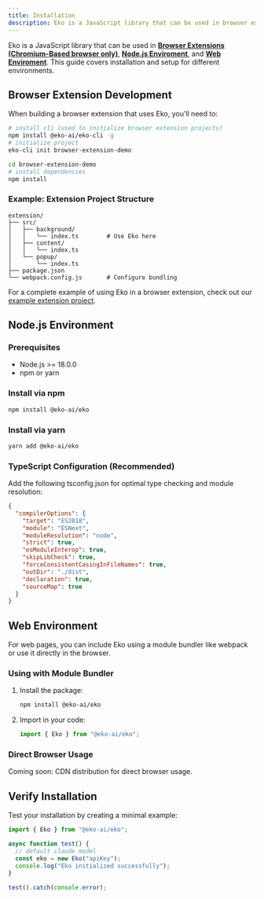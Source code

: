 ```yaml
---
title: Installation
description: Eko is a JavaScript library that can be used in browser extensions, web pages, and node.js. This guide covers installation and setup for different environments.
---
```


Eko is a JavaScript library that can be used in [**Browser Extensions (Chromium-Based browser only)**](/docs/getting-started/installation#browser-extension-development), [**Node.js Enviroment**](http://localhost:4321/docs/getting-started/installation#nodejs-environment), and [**Web Enviroment**](http://localhost:4321/docs/getting-started/installation#web-environment). This guide covers installation and setup for different environments.

## Browser Extension Development

When building a browser extension that uses Eko, you'll need to:

```bash
# install cli (used to initialize browser extension projects)
npm install @eko-ai/eko-cli -g
# initialize project
eko-cli init browser-extension-demo

cd browser-extension-demo
# install dependencies
npm install
```

### Example: Extension Project Structure

```
extension/
├── src/
│   ├── background/
│   │   └── index.ts        # Use Eko here
│   ├── content/
│   │   └── index.ts
│   └── popup/
│       └── index.ts
├── package.json
└── webpack.config.js       # Configure bundling
```

For a complete example of using Eko in a browser extension, check out our [example extension project](https://github.com/FellouAI/eko-browser-extension).

## Node.js Environment

### Prerequisites

- Node.js >= 18.0.0
- npm or yarn

### Install via npm

```bash
npm install @eko-ai/eko
```

### Install via yarn

```bash
yarn add @eko-ai/eko
```

### TypeScript Configuration (Recommended)

Add the following tsconfig.json for optimal type checking and module resolution:

```json
{
  "compilerOptions": {
    "target": "ES2018",
    "module": "ESNext",
    "moduleResolution": "node",
    "strict": true,
    "esModuleInterop": true,
    "skipLibCheck": true,
    "forceConsistentCasingInFileNames": true,
    "outDir": "./dist",
    "declaration": true,
    "sourceMap": true
  }
}
```

## Web Environment

For web pages, you can include Eko using a module bundler like webpack or use it directly in the browser.

### Using with Module Bundler

1. Install the package:

   ```bash
   npm install @eko-ai/eko
   ```

2. Import in your code:
   ```javascript
   import { Eko } from "@eko-ai/eko";
   ```

### Direct Browser Usage

Coming soon: CDN distribution for direct browser usage.


## Verify Installation

Test your installation by creating a minimal example:

```typescript
import { Eko } from "@eko-ai/eko";

async function test() {
  // default claude model
  const eko = new Eko("apiKey");
  console.log("Eko initialized successfully");
}

test().catch(console.error);
```
